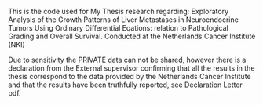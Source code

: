 This is the code used for My Thesis research regarding: Exploratory Analysis of the Growth Patterns of Liver Metastases in Neuroendocrine Tumors Using Ordinary
Differential Eqations: relation to Pathological Grading and Overall Survival. Conducted at the Netherlands Cancer Institute (NKI)

Due to sensitivity the PRIVATE data can not be shared, however there is a declaration from the External supervisor confirming that all the results in the thesis correspond to the data 
provided by the Netherlands Cancer Institute and that the results have been truthfully reported, see Declaration Letter pdf.
